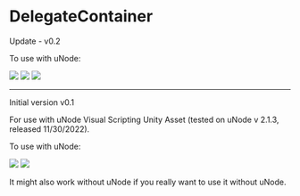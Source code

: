 # DelegateContainer

Update - v0.2

To use with uNode:

![](https://cdn.discordapp.com/attachments/994083232712773645/1049580189446840340/1_.png)
![](https://cdn.discordapp.com/attachments/994083232712773645/1049580189836918784/2_.png)
![](https://cdn.discordapp.com/attachments/994083232712773645/1049580190164066314/3_.png)

------------

Initial version v0.1

For use with uNode Visual Scripting Unity Asset (tested on uNode v 2.1.3, released 11/30/2022). 

To use with uNode:

![](https://cdn.discordapp.com/attachments/994083232712773645/1049146278484905984/1_.png)
![](https://cdn.discordapp.com/attachments/994083232712773645/1049146279042756678/2_.png)

It might also work without uNode if you really want to use it without uNode.
